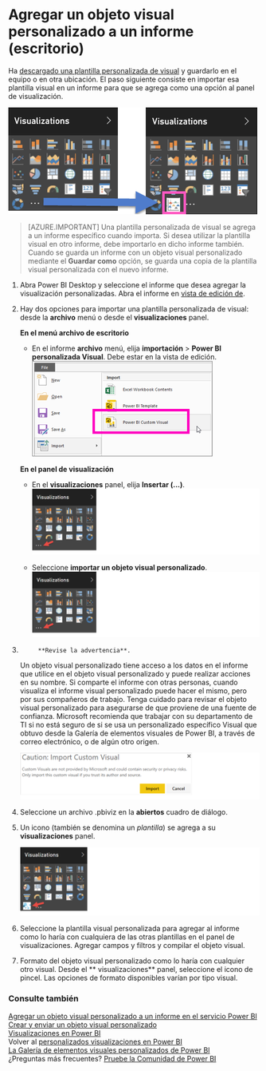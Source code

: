 <properties
   pageTitle="Agregar un objeto visual personalizado a un informe (escritorio)"
   description="Agregar un objeto visual personalizado a un informe en el escritorio"
   services="powerbi"
   documentationCenter=""
   authors="mihart"
   manager="mblythe"
   backup=""
   editor=""
   tags=""
   qualityFocus="monitoring"
   qualityDate="03/15/2016"/>

<tags
   ms.service="powerbi"
   ms.devlang="NA"
   ms.topic="article"
   ms.tgt_pltfrm="NA"
   ms.workload="powerbi"
   ms.date="09/30/2016"
   ms.author="mihart"/>

# Agregar un objeto visual personalizado a un informe (escritorio)  

Ha [descargado una plantilla personalizada de visual](powerbi-custom-visuals-download-from-the-gallery.md) y guardarlo en el equipo o en otra ubicación.  El paso siguiente consiste en importar esa plantilla visual en un informe para que se agrega como una opción al panel de visualización.

![](media/powerbi-custom-visuals-use/pbi-custom-viz-icon.png)

>[AZURE.IMPORTANT]
Una plantilla personalizada de visual se agrega a un informe específico cuando importa. Si desea utilizar la plantilla visual en otro informe, debe importarlo en dicho informe también.
Cuando se guarda un informe con un objeto visual personalizado mediante el **Guardar como** opción, se guarda una copia de la plantilla visual personalizada con el nuevo informe.


1. Abra Power BI Desktop y seleccione el informe que desea agregar la visualización personalizadas.  Abra el informe en [vista de edición de](powerbi-service-interact-with-a-report-in-editing-view.md).

2.  Hay dos opciones para importar una plantilla personalizada de visual: desde la **archivo** menú o desde el **visualizaciones** panel.

    **En el menú archivo de escritorio**

    - En el informe **archivo** menú, elija **importación** &gt; **Power BI personalizada Visual**. Debe estar en la vista de edición.  
      ![](media/powerbi-custom-visuals-use/power-bi-import.png)

    **En el panel de visualización**
    - En el **visualizaciones** panel, elija **Insertar (...)**.
      ![](media/powerbi-custom-visuals-use/InsertPane.png)  

    - Seleccione **importar un objeto visual personalizado**.  
      ![](media/powerbi-custom-visuals-use/InsertPane.png)  

3. 
            **Revise la advertencia**.

    Un objeto visual personalizado tiene acceso a los datos en el informe que utilice en el objeto visual personalizado y puede realizar acciones en su nombre. Si comparte el informe con otras personas, cuando visualiza el informe visual personalizado puede hacer el mismo, pero por sus compañeros de trabajo. Tenga cuidado para revisar el objeto visual personalizado para asegurarse de que proviene de una fuente de confianza. Microsoft recomienda que trabajar con su departamento de TI si no está seguro de si se usa un personalizado específico Visual que obtuvo desde la Galería de elementos visuales de Power BI, a través de correo electrónico, o de algún otro origen.  

    ![](media/powerbi-custom-visuals-use/caution.png)

4. Seleccione un archivo .pbiviz en la **abiertos** cuadro de diálogo.

5. Un icono (también se denomina un *plantilla*) se agrega a su **visualizaciones** panel.  

    ![](media/powerbi-custom-visuals-use/VisualUse.png)

6. Seleccione la plantilla visual personalizada para agregar al informe como lo haría con cualquiera de las otras plantillas en el panel de visualizaciones. Agregar campos y filtros y compilar el objeto visual.

7.  Formato del objeto visual personalizado como lo haría con cualquier otro visual.  Desde el ** visualizaciones** panel, seleccione el icono de pincel. Las opciones de formato disponibles varían por tipo visual.

### Consulte también

[Agregar un objeto visual personalizado a un informe en el servicio Power BI](powerbi-custom-visuals-add-to-report.md)  
[Crear y enviar un objeto visual personalizado](powerbi-custom-visuals-create-for-the-gallery.md)  
[Visualizaciones en Power BI](powerbi-service-visualizations-for-reports.md)  
Volver al [personalizados visualizaciones en Power BI](powerbi-custom-visuals.md)  
[La Galería de elementos visuales personalizados de Power BI](https://app.powerbi.com/visuals)  
¿Preguntas más frecuentes? [Pruebe la Comunidad de Power BI](http://community.powerbi.com/)
